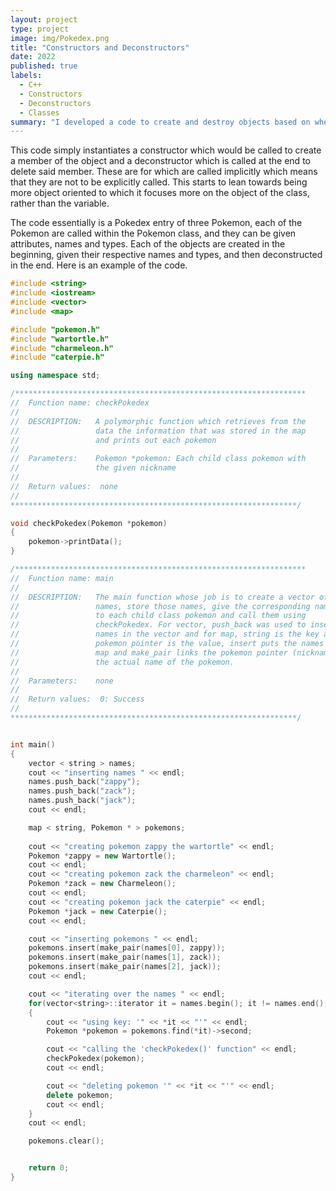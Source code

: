 ```yaml
---
layout: project
type: project
image: img/Pokedex.png
title: "Constructors and Deconstructors"
date: 2022
published: true
labels:
  - C++
  - Constructors
  - Deconstructors
  - Classes
summary: "I developed a code to create and destroy objects based on when that specific member function is called."
---
```


This code simply instantiates a constructor which would be called to create a member of the object and a deconstructor which
is called at the end to delete said member.
These are for which are called implicitly which means that they are not to be explicitly called.
This starts to lean towards being more object oriented to which it focuses more on the object of the class, rather than the
variable.

The code essentially is a Pokedex entry of three Pokemon, each of the Pokemon are called within the Pokemon class, and they can be given attributes, names and types.
Each of the objects are created in the beginning, given their respective names and types, and then deconstructed in the end.
Here is an example of the code.
```cpp
#include <string>
#include <iostream>
#include <vector>
#include <map>

#include "pokemon.h"
#include "wartortle.h"
#include "charmeleon.h"
#include "caterpie.h"

using namespace std;

/*****************************************************************
//  Function name: checkPokedex
//  
//  DESCRIPTION:   A polymorphic function which retrieves from the 
//                 data the information that was stored in the map
//                 and prints out each pokemon
//
//  Parameters:    Pokemon *pokemon: Each child class pokemon with
//                 the given nickname
//
//  Return values:  none
//  
****************************************************************/

void checkPokedex(Pokemon *pokemon)
{
    pokemon->printData();
}

/*****************************************************************
//  Function name: main
//  
//  DESCRIPTION:   The main function whose job is to create a vector of
//                 names, store those names, give the corresponding names
//                 to each child class pokemon and call them using
//                 checkPokedex. For vector, push_back was used to insert
//                 names in the vector and for map, string is the key and
//                 pokemon pointer is the value, insert puts the names in the
//                 map and make_pair links the pokemon pointer (nickname) and
//                 the actual name of the pokemon.
//
//  Parameters:    none
//
//  Return values:  0: Success
//  
****************************************************************/


int main()
{
    vector < string > names;
    cout << "inserting names " << endl;
    names.push_back("zappy");
    names.push_back("zack");
    names.push_back("jack");
    cout << endl;

    map < string, Pokemon * > pokemons;
    
    cout << "creating pokemon zappy the wartortle" << endl;
    Pokemon *zappy = new Wartortle();
    cout << endl;
    cout << "creating pokemon zack the charmeleon" << endl;
    Pokemon *zack = new Charmeleon();
    cout << endl;
    cout << "creating pokemon jack the caterpie" << endl;
    Pokemon *jack = new Caterpie();
    cout << endl;

    cout << "inserting pokemons " << endl; 
    pokemons.insert(make_pair(names[0], zappy));
    pokemons.insert(make_pair(names[1], zack));
    pokemons.insert(make_pair(names[2], jack));
    cout << endl;

    cout << "iterating over the names " << endl;
    for(vector<string>::iterator it = names.begin(); it != names.end(); it++)
    {
        cout << "using key: '" << *it << "'" << endl;
        Pokemon *pokemon = pokemons.find(*it)->second;

        cout << "calling the 'checkPokedex()' function" << endl;
        checkPokedex(pokemon);
        cout << endl;

        cout << "deleting pokemon '" << *it << "'" << endl;
        delete pokemon;
        cout << endl;
    }
    cout << endl;

    pokemons.clear();


    return 0;
}
```
